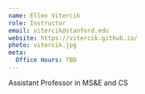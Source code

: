 ```yaml
---
name: Ellen Vitercik
role: Instructor
email: vitercik@stanford.edu
website: https://vitercik.github.io/
photo: vitercik.jpg
meta:
  Office Hours: TBD
---
```


Assistant Professor in MS&E and CS
